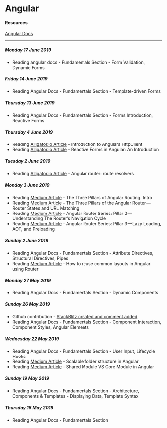 # Angular

#### Resources

[Angular Docs](https://angular.io/docs)
___
##### Monday 17 June 2019
- Reading angular docs - Fundamentals Section - Form Validation, Dynamic Forms

##### Friday 14 June 2019
- Reading Angular Docs - Fundamentals Section - Template-driven Forms

##### Thursday 13 June 2019
- Reading Angular Docs - Fundamentals Section - Forms Introduction, Reactive Forms

##### Thursday 4 June 2019
- Reading [Alligator.io Article](https://alligator.io/angular/httpclient-intro/) - Introduction to Angulars HttpClient
- Reading [Alligator.io Article](https://alligator.io/angular/reactive-forms-introduction/) - Reactive Forms in Angular: An Introduction

##### Tuesday 2 June 2019
- Reading [Alligator.io Article](https://alligator.io/angular/route-resolvers/) - Angular router: route resolvers

##### Monday 3 June 2019
- Reading [Medium Article](https://blog.angularindepth.com/the-three-pillars-of-angular-routing-angular-router-series-introduction-fb34e4e8758e) - The Three Pillars of Angular Routing. Intro
- Reading [Medium Article](https://blog.angularindepth.com/angular-routing-series-pillar-1-router-states-and-url-matching-12520e62d0fc) - The Three Pillars of the Angular Router — Router States and URL Matching
- Reading [Medium Article](https://blog.angularindepth.com/angular-router-series-pillar-2-navigation-d050286bf4fa) - Angular Router Series: Pillar 2 — Understanding The Router’s Navigation Cycle
- Reading [Medium Article](https://blog.angularindepth.com/angular-router-series-pillar-3-lazy-loading-aot-and-preloading-a23a046c51f0) - Angular Router Series: Pillar 3 — Lazy Loading, AOT, and Preloading

##### Sunday 2 June 2019
- Reading Angular Docs - Fundamentals Section - Attribute Directives, Structural Directives, Pipes
- Reading [Medium Article](https://blog.angularindepth.com/angular-routing-reusing-common-layout-for-pages-from-different-modules-440a23f86b57) - How to reuse common layouts in Angular using Router

##### Monday 27 May 2019
- Reading Angular Docs - Fundamentals Section - Dynamic Components

##### Sunday 26 May 2019
- Github contribution - [StackBlitz created and comment added](https://github.com/valor-software/ngx-bootstrap/issues/5222)
- Reading Angular Docs - Fundamentals Section - Component Interaction, Component Styles, Angular Elements

##### Wednesday 22 May 2019
- Reading Angular Docs - Fundamentals Section - User Input, Lifecycle Hooks
- Reading [Medium Article](https://itnext.io/choosing-a-highly-scalable-folder-structure-in-angular-d987de65ec7) - Scalable folder structure in Angular
- Reading [Medium Article](https://medium.com/@benmohamehdi/angular-best-practices-coremodule-vs-sharedmodule-25f6721aa2ef) - Shared Module VS Core Module in Angular

##### Sunday 19 May 2019
- Reading Angular Docs - Fundamentals Section - Architecture, Components & Templates - Displaying Data, Template Syntax

##### Thursday 16 May 2019
- Reading Angular Docs - Fundamentals Section

